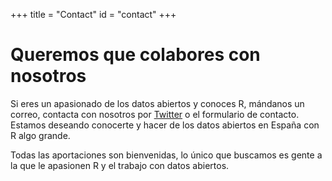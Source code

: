 +++
title = "Contact"
id = "contact"
+++

# Queremos que colabores con nosotros

Si eres un apasionado de los datos abiertos y conoces R, mándanos un correo, contacta con nosotros por [Twitter](https://twitter.com/rOpenSpain) o el formulario de contacto. Estamos deseando conocerte y hacer de los datos abiertos en España con R algo grande.

Todas las aportaciones son bienvenidas, lo único que buscamos es gente a la que le apasionen R y el trabajo con datos abiertos.
